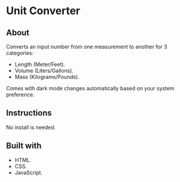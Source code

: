 # Unit Converter

## About

Converts an input number from one measurement to another for 3 categories:
- Length (Meter/Feet).
- Volume (Liters/Gallons).
- Mass (Kilograms/Pounds).

Comes with dark mode changes automatically based on your system preference.

## Instructions

No install is needed.

## Built with

- HTML.
- CSS.
- JavaScript.